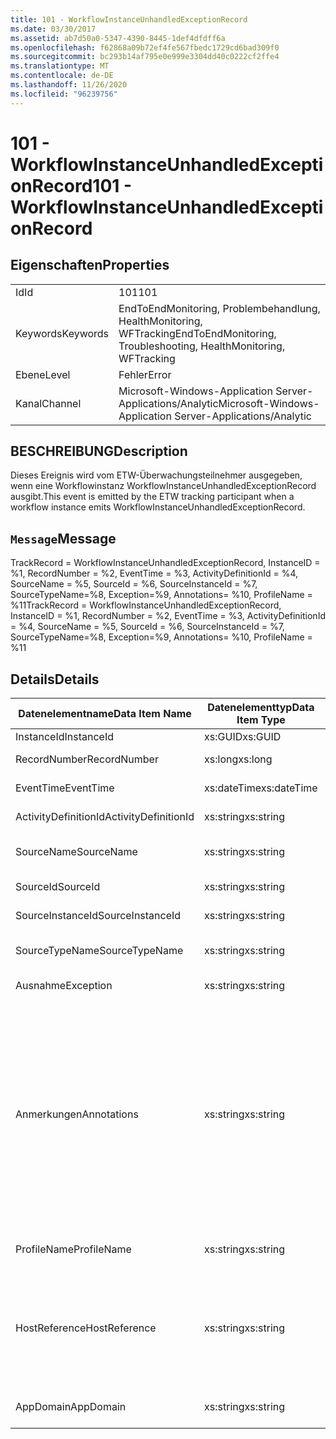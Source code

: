 ```yaml
---
title: 101 - WorkflowInstanceUnhandledExceptionRecord
ms.date: 03/30/2017
ms.assetid: ab7d50a0-5347-4390-8445-1def4dfdff6a
ms.openlocfilehash: f62868a09b72ef4fe567fbedc1729cd6bad309f0
ms.sourcegitcommit: bc293b14af795e0e999e3304dd40c0222cf2ffe4
ms.translationtype: MT
ms.contentlocale: de-DE
ms.lasthandoff: 11/26/2020
ms.locfileid: "96239756"
---
```

# <a name="101---workflowinstanceunhandledexceptionrecord"></a><span data-ttu-id="2ce75-102">101 - WorkflowInstanceUnhandledExceptionRecord</span><span class="sxs-lookup"><span data-stu-id="2ce75-102">101 - WorkflowInstanceUnhandledExceptionRecord</span></span>

## <a name="properties"></a><span data-ttu-id="2ce75-103">Eigenschaften</span><span class="sxs-lookup"><span data-stu-id="2ce75-103">Properties</span></span>  
  
|||  
|-|-|  
|<span data-ttu-id="2ce75-104">Id</span><span class="sxs-lookup"><span data-stu-id="2ce75-104">Id</span></span>|<span data-ttu-id="2ce75-105">101</span><span class="sxs-lookup"><span data-stu-id="2ce75-105">101</span></span>|  
|<span data-ttu-id="2ce75-106">Keywords</span><span class="sxs-lookup"><span data-stu-id="2ce75-106">Keywords</span></span>|<span data-ttu-id="2ce75-107">EndToEndMonitoring, Problembehandlung, HealthMonitoring, WFTracking</span><span class="sxs-lookup"><span data-stu-id="2ce75-107">EndToEndMonitoring, Troubleshooting, HealthMonitoring, WFTracking</span></span>|  
|<span data-ttu-id="2ce75-108">Ebene</span><span class="sxs-lookup"><span data-stu-id="2ce75-108">Level</span></span>|<span data-ttu-id="2ce75-109">Fehler</span><span class="sxs-lookup"><span data-stu-id="2ce75-109">Error</span></span>|  
|<span data-ttu-id="2ce75-110">Kanal</span><span class="sxs-lookup"><span data-stu-id="2ce75-110">Channel</span></span>|<span data-ttu-id="2ce75-111">Microsoft-Windows-Application Server-Applications/Analytic</span><span class="sxs-lookup"><span data-stu-id="2ce75-111">Microsoft-Windows-Application Server-Applications/Analytic</span></span>|  
  
## <a name="description"></a><span data-ttu-id="2ce75-112">BESCHREIBUNG</span><span class="sxs-lookup"><span data-stu-id="2ce75-112">Description</span></span>  

 <span data-ttu-id="2ce75-113">Dieses Ereignis wird vom ETW-Überwachungsteilnehmer ausgegeben, wenn eine Workflowinstanz WorkflowInstanceUnhandledExceptionRecord ausgibt.</span><span class="sxs-lookup"><span data-stu-id="2ce75-113">This event is emitted by the ETW tracking participant when a workflow instance emits WorkflowInstanceUnhandledExceptionRecord.</span></span>  
  
## <a name="message"></a><span data-ttu-id="2ce75-114">`Message`</span><span class="sxs-lookup"><span data-stu-id="2ce75-114">Message</span></span>  

 <span data-ttu-id="2ce75-115">TrackRecord = WorkflowInstanceUnhandledExceptionRecord, InstanceID = %1, RecordNumber = %2, EventTime = %3, ActivityDefinitionId = %4, SourceName = %5, SourceId = %6, SourceInstanceId = %7, SourceTypeName=%8, Exception=%9, Annotations= %10, ProfileName = %11</span><span class="sxs-lookup"><span data-stu-id="2ce75-115">TrackRecord = WorkflowInstanceUnhandledExceptionRecord, InstanceID = %1, RecordNumber = %2, EventTime = %3, ActivityDefinitionId = %4, SourceName = %5, SourceId = %6, SourceInstanceId = %7, SourceTypeName=%8, Exception=%9, Annotations= %10, ProfileName = %11</span></span>  
  
## <a name="details"></a><span data-ttu-id="2ce75-116">Details</span><span class="sxs-lookup"><span data-stu-id="2ce75-116">Details</span></span>  
  
|<span data-ttu-id="2ce75-117">Datenelementname</span><span class="sxs-lookup"><span data-stu-id="2ce75-117">Data Item Name</span></span>|<span data-ttu-id="2ce75-118">Datenelementtyp</span><span class="sxs-lookup"><span data-stu-id="2ce75-118">Data Item Type</span></span>|<span data-ttu-id="2ce75-119">BESCHREIBUNG</span><span class="sxs-lookup"><span data-stu-id="2ce75-119">Description</span></span>|  
|--------------------|--------------------|-----------------|  
|<span data-ttu-id="2ce75-120">InstanceId</span><span class="sxs-lookup"><span data-stu-id="2ce75-120">InstanceId</span></span>|<span data-ttu-id="2ce75-121">xs:GUID</span><span class="sxs-lookup"><span data-stu-id="2ce75-121">xs:GUID</span></span>|<span data-ttu-id="2ce75-122">Die Instanz-ID für den Workflow.</span><span class="sxs-lookup"><span data-stu-id="2ce75-122">The instance id for the workflow</span></span>|  
|<span data-ttu-id="2ce75-123">RecordNumber</span><span class="sxs-lookup"><span data-stu-id="2ce75-123">RecordNumber</span></span>|<span data-ttu-id="2ce75-124">xs:long</span><span class="sxs-lookup"><span data-stu-id="2ce75-124">xs:long</span></span>|<span data-ttu-id="2ce75-125">Die Sequenznummer des ausgegebenen Datensatzes.</span><span class="sxs-lookup"><span data-stu-id="2ce75-125">The sequence number of the emitted record</span></span>|  
|<span data-ttu-id="2ce75-126">EventTime</span><span class="sxs-lookup"><span data-stu-id="2ce75-126">EventTime</span></span>|<span data-ttu-id="2ce75-127">xs:dateTime</span><span class="sxs-lookup"><span data-stu-id="2ce75-127">xs:dateTime</span></span>|<span data-ttu-id="2ce75-128">Die Zeit in UTC, als das Ereignis ausgegeben wurde.</span><span class="sxs-lookup"><span data-stu-id="2ce75-128">The time in UTC when the event was emitted</span></span>|  
|<span data-ttu-id="2ce75-129">ActivityDefinitionId</span><span class="sxs-lookup"><span data-stu-id="2ce75-129">ActivityDefinitionId</span></span>|<span data-ttu-id="2ce75-130">xs:string</span><span class="sxs-lookup"><span data-stu-id="2ce75-130">xs:string</span></span>|<span data-ttu-id="2ce75-131">Der Name der Stammaktivität im Workflow.</span><span class="sxs-lookup"><span data-stu-id="2ce75-131">The name of the root activity in the workflow</span></span>|  
|<span data-ttu-id="2ce75-132">SourceName</span><span class="sxs-lookup"><span data-stu-id="2ce75-132">SourceName</span></span>|<span data-ttu-id="2ce75-133">xs:string</span><span class="sxs-lookup"><span data-stu-id="2ce75-133">xs:string</span></span>|<span data-ttu-id="2ce75-134">Der Name der Quellaktivität, die zu einem Fehler und der unhandledException geführt hat</span><span class="sxs-lookup"><span data-stu-id="2ce75-134">The source activity name that faulted resulting in the unhandledException</span></span>|  
|<span data-ttu-id="2ce75-135">SourceId</span><span class="sxs-lookup"><span data-stu-id="2ce75-135">SourceId</span></span>|<span data-ttu-id="2ce75-136">xs:string</span><span class="sxs-lookup"><span data-stu-id="2ce75-136">xs:string</span></span>|<span data-ttu-id="2ce75-137">Die Aktivitäts-ID der fehlerhaften Quellaktivität</span><span class="sxs-lookup"><span data-stu-id="2ce75-137">The activity id of the fault source activity</span></span>|  
|<span data-ttu-id="2ce75-138">SourceInstanceId</span><span class="sxs-lookup"><span data-stu-id="2ce75-138">SourceInstanceId</span></span>|<span data-ttu-id="2ce75-139">xs:string</span><span class="sxs-lookup"><span data-stu-id="2ce75-139">xs:string</span></span>|<span data-ttu-id="2ce75-140">Die Aktivitätsinstanz-ID der fehlerhaften Quellaktivität</span><span class="sxs-lookup"><span data-stu-id="2ce75-140">The activity instance id of the fault source activity</span></span>|  
|<span data-ttu-id="2ce75-141">SourceTypeName</span><span class="sxs-lookup"><span data-stu-id="2ce75-141">SourceTypeName</span></span>|<span data-ttu-id="2ce75-142">xs:string</span><span class="sxs-lookup"><span data-stu-id="2ce75-142">xs:string</span></span>|<span data-ttu-id="2ce75-143">Der Name des Quellaktivitätstyps, die zu einem Fehler und der unhandledException geführt hat</span><span class="sxs-lookup"><span data-stu-id="2ce75-143">The source activity type name that faulted resulting in the unhandledException</span></span>|  
|<span data-ttu-id="2ce75-144">Ausnahme</span><span class="sxs-lookup"><span data-stu-id="2ce75-144">Exception</span></span>|<span data-ttu-id="2ce75-145">xs:string</span><span class="sxs-lookup"><span data-stu-id="2ce75-145">xs:string</span></span>|<span data-ttu-id="2ce75-146">Die Ausnahmedetails der nicht behandelten Ausnahme</span><span class="sxs-lookup"><span data-stu-id="2ce75-146">The exception details for the unhandled exception</span></span>|  
|<span data-ttu-id="2ce75-147">Anmerkungen</span><span class="sxs-lookup"><span data-stu-id="2ce75-147">Annotations</span></span>|<span data-ttu-id="2ce75-148">xs:string</span><span class="sxs-lookup"><span data-stu-id="2ce75-148">xs:string</span></span>|<span data-ttu-id="2ce75-149">Die Anmerkungen, die diesem Ereignis hinzugefügt wurden.</span><span class="sxs-lookup"><span data-stu-id="2ce75-149">The annotations that were added to this event.</span></span>  <span data-ttu-id="2ce75-150">Die Werte werden in einem XML-Element im Format \<items> \< item  name = "annotationName" type="System.String"> annotationvalue gespeichert \</item> \</items> .</span><span class="sxs-lookup"><span data-stu-id="2ce75-150">The values are stored in an xml element in the format \<items>\< item  name = "annotationName" type="System.String">annotationValue\</item>\</items>.</span></span>  <span data-ttu-id="2ce75-151">Wenn keine Anmerkungen angegeben werden, enthält die Zeichenfolge \<items/> .</span><span class="sxs-lookup"><span data-stu-id="2ce75-151">If no annotations are specified then the string contains \<items/>.</span></span> <span data-ttu-id="2ce75-152">Die ETW-Ereignisgröße wird von der ETW-Puffergröße oder der maximalen Nutzlast für ein ETW-Ereignis beschränkt.</span><span class="sxs-lookup"><span data-stu-id="2ce75-152">The ETW event size is limited by the ETW buffer size or the max payload for an ETW event.</span></span> <span data-ttu-id="2ce75-153">Wenn die Größe des Ereignisses die ETW-Limits überschreitet, wird das Ereignis abgeschnitten, indem die Anmerkungen gelöscht und der Anmerkung-Wert durch \<items> ... ersetzt wird \</items> .</span><span class="sxs-lookup"><span data-stu-id="2ce75-153">If the size of the event exceeds the ETW limits, then the event is truncated by dropping the annotations and replacing the annotation value with \<items>...\</items>.</span></span>|  
|<span data-ttu-id="2ce75-154">ProfileName</span><span class="sxs-lookup"><span data-stu-id="2ce75-154">ProfileName</span></span>|<span data-ttu-id="2ce75-155">xs:string</span><span class="sxs-lookup"><span data-stu-id="2ce75-155">xs:string</span></span>|<span data-ttu-id="2ce75-156">Der Name oder das Überwachungsprofil, das zur Ausgabe dieses Ereignisses geführt hat.</span><span class="sxs-lookup"><span data-stu-id="2ce75-156">The name or the tracking profile that resulted in this event being emitted</span></span>|  
|<span data-ttu-id="2ce75-157">HostReference</span><span class="sxs-lookup"><span data-stu-id="2ce75-157">HostReference</span></span>|<span data-ttu-id="2ce75-158">xs:string</span><span class="sxs-lookup"><span data-stu-id="2ce75-158">xs:string</span></span>|<span data-ttu-id="2ce75-159">Für im Internet gehostete Dienste identifiziert dieses Feld den Dienst in der Webhierarchie eindeutig.</span><span class="sxs-lookup"><span data-stu-id="2ce75-159">For web hosted services, this field uniquely identifies the service in the web hierarchy.</span></span>  <span data-ttu-id="2ce75-160">Das Format ist als "Website Name Anwendungspfad für virtuelle Computer&#124;virtuellen Dienst Pfad&#124;Service Name" definiert. Beispiel: "Default Web Site/calculatorapplication&#124;/CalculatorService.svc&#124;CalculatorService"</span><span class="sxs-lookup"><span data-stu-id="2ce75-160">It's format is defined as 'Web Site Name Application Virtual Path&#124;Service Virtual Path&#124;ServiceName' Example: 'Default Web Site/CalculatorApplication&#124;/CalculatorService.svc&#124;CalculatorService'</span></span>|  
|<span data-ttu-id="2ce75-161">AppDomain</span><span class="sxs-lookup"><span data-stu-id="2ce75-161">AppDomain</span></span>|<span data-ttu-id="2ce75-162">xs:string</span><span class="sxs-lookup"><span data-stu-id="2ce75-162">xs:string</span></span>|<span data-ttu-id="2ce75-163">Die von AppDomain.CurrentDomain.FriendlyName zurückgegebene Zeichenfolge.</span><span class="sxs-lookup"><span data-stu-id="2ce75-163">The string returned by AppDomain.CurrentDomain.FriendlyName.</span></span>|
